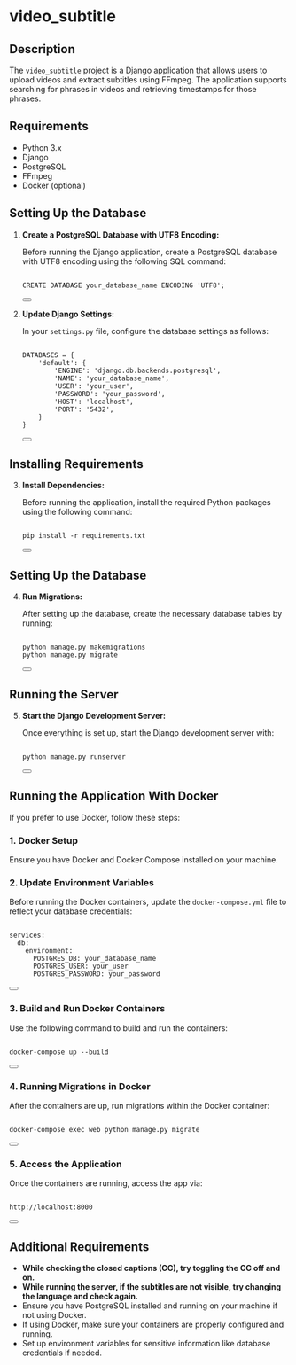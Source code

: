 # video_subtitle

## Description

The `video_subtitle` project is a Django application that allows users to upload videos and extract subtitles using FFmpeg. The application supports searching for phrases in videos and retrieving timestamps for those phrases.

## Requirements

- Python 3.x
- Django
- PostgreSQL
- FFmpeg
- Docker (optional)

## Setting Up the Database

1. **Create a PostgreSQL Database with UTF8 Encoding:**

   Before running the Django application, create a PostgreSQL database with UTF8 encoding using the following SQL command:

   <pre>
   <code>
   CREATE DATABASE your_database_name ENCODING 'UTF8';
   </code>
   <button onclick="navigator.clipboard.writeText('CREATE DATABASE your_database_name ENCODING \'UTF8\';')"></button>
   </pre>

2. **Update Django Settings:**

   In your `settings.py` file, configure the database settings as follows:

   <pre>
   <code>
   DATABASES = {
       'default': {
           'ENGINE': 'django.db.backends.postgresql',
           'NAME': 'your_database_name',
           'USER': 'your_user',
           'PASSWORD': 'your_password',
           'HOST': 'localhost',
           'PORT': '5432',
       }
   }
   </code>
   <button onclick="navigator.clipboard.writeText('DATABASES = {\\n    \'default\': {\\n        \'ENGINE\': \'django.db.backends.postgresql\',\\n        \'NAME\': \'your_database_name\',\\n        \'USER\': \'your_user\',\\n        \'PASSWORD\': \'your_password\',\\n        \'HOST\': \'localhost\',\\n        \'PORT\': \'5432\',\\n    }\\n}')"></button>
   </pre>

## Installing Requirements

3. **Install Dependencies:**

   Before running the application, install the required Python packages using the following command:

   <pre>
   <code>
   pip install -r requirements.txt
   </code>
   <button onclick="navigator.clipboard.writeText('pip install -r requirements.txt')"></button>
   </pre>

## Setting Up the Database

4. **Run Migrations:**

   After setting up the database, create the necessary database tables by running:

   <pre>
   <code>
   python manage.py makemigrations
   python manage.py migrate
   </code>
   <button onclick="navigator.clipboard.writeText('python manage.py makemigrations\npython manage.py migrate')"></button>
   </pre>

## Running the Server

5. **Start the Django Development Server:**

   Once everything is set up, start the Django development server with:

   <pre>
   <code>
   python manage.py runserver
   </code>
   <button onclick="navigator.clipboard.writeText('python manage.py runserver')"></button>
   </pre>
   
## Running the Application With Docker

If you prefer to use Docker, follow these steps:

### 1. Docker Setup

Ensure you have Docker and Docker Compose installed on your machine.

### 2. Update Environment Variables

Before running the Docker containers, update the `docker-compose.yml` file to reflect your database credentials:

<pre>
<code>
services:
  db:
    environment:
      POSTGRES_DB: your_database_name
      POSTGRES_USER: your_user
      POSTGRES_PASSWORD: your_password
</code>
<button onclick="navigator.clipboard.writeText('services:\\n  db:\\n    environment:\\n      POSTGRES_DB: your_database_name\\n      POSTGRES_USER: your_user\\n      POSTGRES_PASSWORD: your_password')"></button>
</pre>

### 3. Build and Run Docker Containers

Use the following command to build and run the containers:

<pre>
<code>
docker-compose up --build
</code>
<button onclick="navigator.clipboard.writeText('docker-compose up --build')"></button>
</pre>

### 4. Running Migrations in Docker

After the containers are up, run migrations within the Docker container:

<pre>
<code>
docker-compose exec web python manage.py migrate
</code>
<button onclick="navigator.clipboard.writeText('docker-compose exec web python manage.py migrate')"></button>
</pre>

### 5. Access the Application

Once the containers are running, access the app via:

<pre>
<code>
http://localhost:8000
</code>
<button onclick="navigator.clipboard.writeText('http://localhost:8000')"></button>
</pre>

## Additional Requirements

- **While checking the closed captions (CC), try toggling the CC off and on.**
- **While running the server, if the subtitles are not visible, try changing the language and check again.**
- Ensure you have PostgreSQL installed and running on your machine if not using Docker.
- If using Docker, make sure your containers are properly configured and running.
- Set up environment variables for sensitive information like database credentials if needed.
